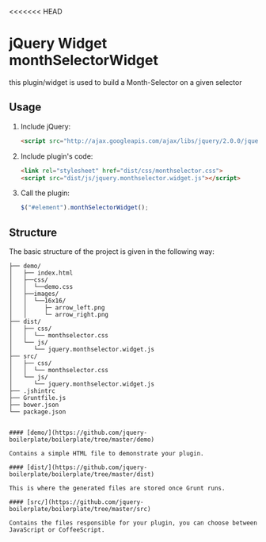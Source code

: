 <<<<<<< HEAD
# jQuery Widget monthSelectorWidget

this plugin/widget is used to build a Month-Selector on a given selector

## Usage

1. Include jQuery:

	```html
	<script src="http://ajax.googleapis.com/ajax/libs/jquery/2.0.0/jquery.min.js"></script>
	```

2. Include plugin's code:

	```html
	<link rel="stylesheet" href="dist/css/monthselector.css">
	<script src="dist/js/jquery.monthselector.widget.js"></script>
	```

3. Call the plugin:

	```javascript
	$("#element").monthSelectorWidget();
	```

## Structure

The basic structure of the project is given in the following way:

```
├── demo/
│   ├── index.html
│   ├──css/
│   │  └──demo.css
│   ├──images/
│   │  └──16x16/
│   │     ├─ arrow_left.png
│   │     └─ arrow_right.png
├── dist/
│   ├── css/
│   │  └── monthselector.css
│   └── js/
│      └── jquery.monthselector.widget.js
├── src/
│   ├── css/
│   │  └── monthselector.css
│   └── js/
│      └── jquery.monthselector.widget.js
├── .jshintrc
├── Gruntfile.js
├── bower.json
└── package.json


#### [demo/](https://github.com/jquery-boilerplate/boilerplate/tree/master/demo)

Contains a simple HTML file to demonstrate your plugin.

#### [dist/](https://github.com/jquery-boilerplate/boilerplate/tree/master/dist)

This is where the generated files are stored once Grunt runs.

#### [src/](https://github.com/jquery-boilerplate/boilerplate/tree/master/src)

Contains the files responsible for your plugin, you can choose between JavaScript or CoffeeScript.

